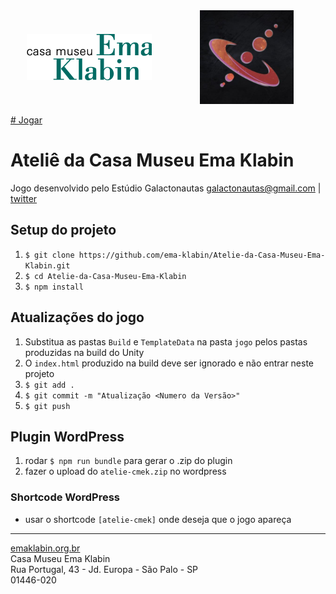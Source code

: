 <div
    style="display: grid; grid-template-columns: repeat(2, 50%); align-items: center; justify-items: center;">
    <div>
        <img src="./assets/e-k-logo-site.png" alt="Casa Museu Ema Klabin" style="width: 200px; height: auto;">
    </div>
    <div>
        <img src="./assets/logo-galactonautas.jpeg" alt="Estúdio Galactonautas" style="width: 150px; height: auto;">
    </div>
</div>

[# Jogar](https://ema-klabin.github.io/Atelie-da-Casa-Museu-Ema-Klabin/) 

# Ateliê da Casa Museu Ema Klabin

Jogo desenvolvido pelo Estúdio Galactonautas <galactonautas@gmail.com> | [twitter](https://twitter.com/Galactonautas)

## Setup do projeto

1. `$ git clone https://github.com/ema-klabin/Atelie-da-Casa-Museu-Ema-Klabin.git`
2. `$ cd Atelie-da-Casa-Museu-Ema-Klabin`
3. `$ npm install` 

## Atualizações do jogo

1. Substitua as pastas `Build` e `TemplateData` na pasta `jogo` pelos pastas produzidas na build do Unity
2. O `index.html` produzido na build deve ser ignorado e não entrar neste projeto
3. `$ git add .`
4. `$ git commit -m "Atualização <Numero da Versão>"`
5. `$ git push`

## Plugin WordPress

1. rodar `$ npm run bundle` para gerar o .zip do plugin
2. fazer o upload do `atelie-cmek.zip` no wordpress
   
### Shortcode WordPress

- usar o shortcode `[atelie-cmek]` onde deseja que o jogo apareça


***
[emaklabin.org.br](https://emaklabin.org.br/)<br>
Casa Museu Ema Klabin<br>
Rua Portugal, 43 - Jd. Europa - São Palo - SP<br>
01446-020<br>

